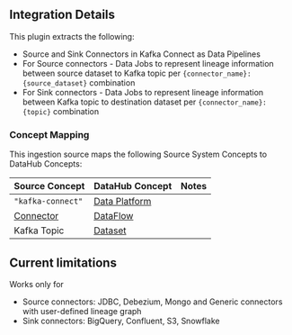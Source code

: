 ## Integration Details

This plugin extracts the following:

- Source and Sink Connectors in Kafka Connect as Data Pipelines
- For Source connectors - Data Jobs to represent lineage information between source dataset to Kafka topic per `{connector_name}:{source_dataset}` combination
- For Sink connectors - Data Jobs to represent lineage information between Kafka topic to destination dataset per `{connector_name}:{topic}` combination

### Concept Mapping

This ingestion source maps the following Source System Concepts to DataHub Concepts:

| Source Concept              | DataHub Concept                                                                            | Notes                                                                       |
| --------------------------- |--------------------------------------------------------------------------------------------| --------------------------------------------------------------------------- |
| `"kafka-connect"`                 | [Data Platform](https://datahubproject.io/docs/generated/metamodel/entities/dataplatform/) |                                                                             |
| [Connector](https://kafka.apache.org/documentation/#connect_connectorsandtasks)         | [DataFlow](https://datahubproject.io/docs/generated/metamodel/entities/dataflow/)          | |
| Kafka Topic         | [Dataset](https://datahubproject.io/docs/generated/metamodel/entities/dataset/)            | |

## Current limitations

Works only for

- Source connectors: JDBC, Debezium, Mongo and Generic connectors with user-defined lineage graph
- Sink connectors: BigQuery, Confluent, S3, Snowflake
